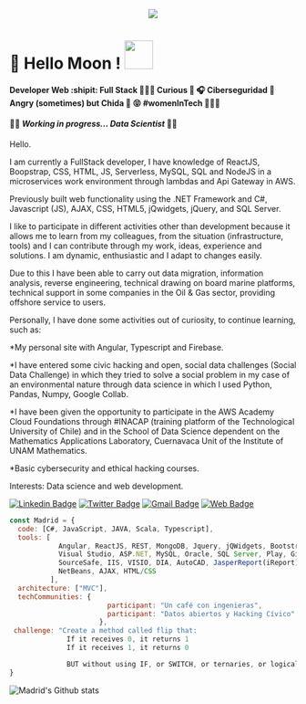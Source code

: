 <p align="center">
  <img src="https://user-images.githubusercontent.com/68882204/89865043-9ae9f500-db72-11ea-8706-4c3af4f3af95.jpg">
</p>

# 👋 Hello Moon !  <img src="https://user-images.githubusercontent.com/68882204/89865480-6f1b3f00-db73-11ea-96a3-3be9411477db.gif" width="50px">

#### Developer Web :shipit: Full Stack 👩🏻‍🔧   Curious :eyes: :headphones:  Ciberseguridad 📇   Angry (sometimes) but Chida :poop: :stuck_out_tongue_closed_eyes: #womenInTech 👩🏻‍🎓

#### :wrench::hammer: **_Working in progress... Data Scientist_** :woman_factory_worker:

Hello.

I am currently a FullStack developer, I have knowledge of ReactJS, Boopstrap, CSS, HTML, JS, Serverless, MySQL, SQL and NodeJS in a microservices work environment through lambdas and Api Gateway in AWS.

Previously built web functionality using the .NET Framework and C#, Javascript (JS), AJAX, CSS, HTML5, jQwidgets, jQuery, and SQL Server.

I like to participate in different activities other than development because it allows me to learn from my colleagues, from the situation (infrastructure, tools) and I can contribute through my work, ideas, experience and solutions. I am dynamic, enthusiastic and I adapt to changes easily.

Due to this I have been able to carry out data migration, information analysis, reverse engineering, technical drawing on board marine platforms, technical support in some companies in the Oil & Gas sector, providing offshore service to users.

Personally, I have done some activities out of curiosity, to continue learning, such as:

 *My personal site with Angular, Typescript and Firebase.

 *I have entered some civic hacking and open, social data challenges (Social Data Challenge) in which they tried to solve a social problem in my case of an environmental nature through data science in which I used Python, Pandas, Numpy, Google Collab.

 *I have been given the opportunity to participate in the AWS Academy Cloud Foundations through #INACAP (training platform of the Technological University of Chile) and in the School of Data Science dependent on the Mathematics Applications Laboratory, Cuernavaca Unit of the Institute of UNAM Mathematics.

 *Basic cybersecurity and ethical hacking courses.

Interests:
 Data science and web development.

[![Linkedin Badge](https://img.shields.io/badge/-MGutierrezH-blue?style=flat&logo=Linkedin&logoColor=white&link=https://www.linkedin.com/in/mgutierrezh)](https://www.linkedin.com/in/mgutierrezh)
[![Twitter Badge](https://img.shields.io/badge/-@M__Lobita-1ca0f1?style=flat&labelColor=1ca0f1&logo=twitter&logoColor=white&link=https://twitter.com/M_Lobita)](https://twitter.com/M_Lobita)
[![Gmail Badge](https://img.shields.io/badge/-MGutierrezH-c14438?style=flat&logo=Gmail&logoColor=white&link=mailto:isc.mgutierrezh@gmail.com)](mailto:isc.mgutierrezh@gmail.com)
[![Web Badge](https://img.shields.io/badge/-Sitio--Web--Personal-blueviolet?style=flat&logoColor=white&link=https://ing-madrid.web.app/)](https://ing-madrid.web.app/)

```javascript
const Madrid = {
  code: [C#, JavaScript, JAVA, Scala, Typescript],
  tools: [
            Angular, ReactJS, REST, MongoDB, Jquery, jQWidgets, Bootstrap, 
            Visual Studio, ASP.NET, MySQL, Oracle, SQL Server, Play, GitHub, SourceTree, 
            SourceSafe, IIS, VISIO, DIA, AutoCAD, JasperReport(iReport), Eclipse, 
            NetBeans, AJAX, HTML/CSS
          ],
  architecture: ["MVC"],
  techCommunities: {
                        participant: "Un café con ingenieras",
                        participant: "Datos abiertos y Hacking Cívico"
                      },
 challenge: "Create a method called flip that:
              If it receives 0, it returns 1
              If it receives 1, it returns 0

              BUT without using IF, or SWITCH, or ternaries, or logical operators, or bitwise. "
}
```

![Madrid's Github stats](https://github-readme-stats.vercel.app/api?username=MadriD2ev&show_icons=true&theme=tokyonight)

<!--
**MadriD2ev/MadriD2ev** is a ✨ _special_ ✨ repository because its `README.md` (this file) appears on your GitHub profile.

Here are some ideas to get you started:

- 🔭 I’m currently working on ...
- 🌱 I’m currently learning ...
- 👯 I’m looking to collaborate on ...
- 🤔 I’m looking for help with ...
- 💬 Ask me about ...
- 📫 How to reach me: ...
- 😄 Pronouns: ...
- ⚡ Fun fact: ...
-->
